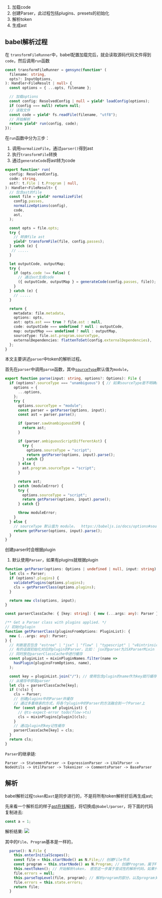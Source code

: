 1. 加载code
2. 创建Parser，此过程包括plugins、presets的初始化
3. 解析token
4. 生成ast
   
## babel解析过程

在 `transformFileRunner`中，babel配置加载完后，就会读取源码代码文件得到`code`，然后调用`run`函数
```ts
const transformFileRunner = gensync(function* (
  filename: string,
  opts?: InputOptions,
): Handler<FileResult | null> {
  const options = { ...opts, filename };

  // 加载options
  const config: ResolvedConfig | null = yield* loadConfig(options);
  if (config === null) return null;
  // 读取文件
  const code = yield* fs.readFile(filename, "utf8");
  // 开始解析
  return yield* run(config, code);
});
```

在`run`函数中分为三步：
1. 调用`normalizeFile`，通过`parser()`得到ast
2. 执行`transformFile`转换
3. 通过`generateCode`将ast转为code

```ts
export function* run(
  config: ResolvedConfig,
  code: string,
  ast?: t.File | t.Program | null,
): Handler<FileResult> {
  // 包含ast的file
  const file = yield* normalizeFile(
    config.passes,
    normalizeOptions(config),
    code,
    ast,
  );

  const opts = file.opts;
  try {
    // 转换file ast
    yield* transformFile(file, config.passes);
  } catch (e) {
   // .....
  }

  let outputCode, outputMap;
  try {
    if (opts.code !== false) {
      // 通过ast生成code
      ({ outputCode, outputMap } = generateCode(config.passes, file));
    }
  } catch (e) {
    // .....
  }

  return {
    metadata: file.metadata,
    options: opts,
    ast: opts.ast === true ? file.ast : null,
    code: outputCode === undefined ? null : outputCode,
    map: outputMap === undefined ? null : outputMap,
    sourceType: file.ast.program.sourceType,
    externalDependencies: flattenToSet(config.externalDependencies),
  };
}

```

本文主要讲述`parser`中token的解析过程。

首先在`parser`中调用`parse`函数，其中[`sourceType`](https://babeljs.io/docs/options#sourcetype)默认值为`module`，
```ts
export function parse(input: string, options?: Options): File {
  if (options?.sourceType === "unambiguous") { // 如果sourceType是不明确的
    options = {
      ...options,
    };
    try {
      options.sourceType = "module";
      const parser = getParser(options, input);
      const ast = parser.parse();

      if (parser.sawUnambiguousESM) {
        return ast;
      }

      if (parser.ambiguousScriptDifferentAst) {
        try {
          options.sourceType = "script";
          return getParser(options, input).parse();
        } catch {}
      } else {
        ast.program.sourceType = "script";
      }

      return ast;
    } catch (moduleError) {
      try {
        options.sourceType = "script";
        return getParser(options, input).parse();
      } catch {}

      throw moduleError;
    }
  } else {
    // sourceType 默认值为 module，  https://babeljs.io/docs/options#sourcetype
    return getParser(options, input).parse();
  }
}
```
创建parser时会根据plugin
1. 默认使用`Parser`，如果有plugins就根据plugin
```ts
function getParser(options: Options | undefined | null, input: string): Parser {
  let cls = Parser;
  if (options?.plugins) {
    validatePlugins(options.plugins);
    cls = getParserClass(options.plugins);
  }

  return new cls(options, input);
}

const parserClassCache: { [key: string]: { new (...args: any): Parser } } = {};

/** Get a Parser class with plugins applied. */
// 初始化plugin
function getParserClass(pluginsFromOptions: PluginList): {
  new (...args: any): Parser;
} {
  // 判断是否包含 "estree" | "jsx" | "flow" | "typescript" | "v8intrinsic" | "placeholders"等plugin
  // 有的话就初始化对应的plugin的Parser，比如： jsx的parser为JSXParserMixin
  // 同时放在parserClassCache中进行缓存
  const pluginList = mixinPluginNames.filter(name =>
    hasPlugin(pluginsFromOptions, name),
  );

  const key = pluginList.join("/"); // 使用包含plugin的name作为key就行缓存
  // 从缓存中获取parser
  let cls = parserClassCache[key];
  if (!cls) {
    cls = Parser;
    // 创建plugins中的Parser并缓存
    // 通过多重继承的方式，将各个plugin中的Parser的方法融合到一个Parser上
    for (const plugin of pluginList) {
      // @ts-expect-error todo(flow->ts)
      cls = mixinPlugins[plugin](cls);
    }
    // 通过plugin的key记性缓存
    parserClassCache[key] = cls;
  }
  return cls;
}
```

`Parser`的继承链:
```
Parser -> StatementParser -> ExpressionParser -> LValParser -> NodeUtils -> UtilParser -> Tokenizer -> CommentsParser -> BaseParser
```

## 解析
babel解析过程`token`和`ast`是同步进行的，不是将所有token解析好后再生成ast;

先来看一个解析后的样子[ast在线解析](https://astexplorer.net/)，将切换成`@babel/parser`，将下面的代码复制进去:
```js
const a = 1;
```
解析结果:
![](https://raw.githubusercontent.com/abelce/blogs/master/babel/WX20231124-172822.png)

其中的`File`、`Program`基本是一样的，

```ts
  parse(): N.File {
    this.enterInitialScopes();
    const file = this.startNode() as N.File;// 创建File节点
    const program = this.startNode() as N.Program; // 创建Program，属于File的子节点
    this.nextToken(); // 开始解析token， 感觉这一步属于尝试性的解析代码，如果代码解析不了就直接报错，成功了就作为parseTopLevel解析的基础
    file.errors = null;
    this.parseTopLevel(file, program); // 解析program的部分，以及program关联到file上
    file.errors = this.state.errors;
    return file;
  }
```
